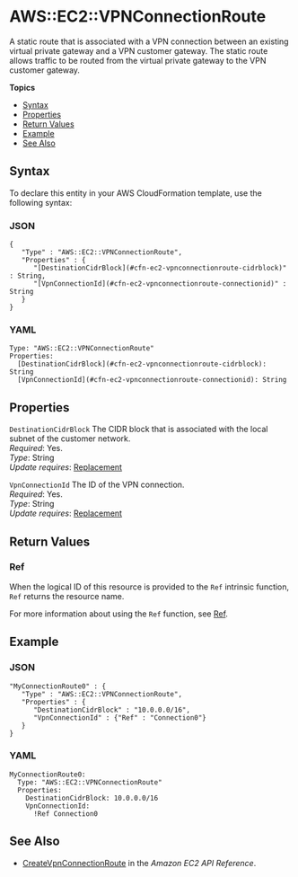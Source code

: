 # AWS::EC2::VPNConnectionRoute<a name="aws-resource-ec2-vpn-connection-route"></a>

A static route that is associated with a VPN connection between an existing virtual private gateway and a VPN customer gateway\. The static route allows traffic to be routed from the virtual private gateway to the VPN customer gateway\.

**Topics**
+ [Syntax](#aws-resource-ec2-vpnconnectionroute-syntax)
+ [Properties](#w3ab2c21c10d541b9)
+ [Return Values](#w3ab2c21c10d541c11)
+ [Example](#w3ab2c21c10d541c13)
+ [See Also](#w3ab2c21c10d541c15)

## Syntax<a name="aws-resource-ec2-vpnconnectionroute-syntax"></a>

To declare this entity in your AWS CloudFormation template, use the following syntax:

### JSON<a name="aws-resource-ec2-vpnconnectionroute-syntax.json"></a>

```
{
   "Type" : "AWS::EC2::VPNConnectionRoute",
   "Properties" : {
      "[DestinationCidrBlock](#cfn-ec2-vpnconnectionroute-cidrblock)" : String,
      "[VpnConnectionId](#cfn-ec2-vpnconnectionroute-connectionid)" : String
   }
}
```

### YAML<a name="aws-resource-ec2-vpnconnectionroute-syntax.yaml"></a>

```
Type: "AWS::EC2::VPNConnectionRoute"
Properties: 
  [DestinationCidrBlock](#cfn-ec2-vpnconnectionroute-cidrblock): String
  [VpnConnectionId](#cfn-ec2-vpnconnectionroute-connectionid): String
```

## Properties<a name="w3ab2c21c10d541b9"></a>

`DestinationCidrBlock`  <a name="cfn-ec2-vpnconnectionroute-cidrblock"></a>
The CIDR block that is associated with the local subnet of the customer network\.  
*Required*: Yes\.  
*Type*: String  
*Update requires*: [Replacement](using-cfn-updating-stacks-update-behaviors.md#update-replacement)

`VpnConnectionId`  <a name="cfn-ec2-vpnconnectionroute-connectionid"></a>
The ID of the VPN connection\.  
*Required*: Yes\.  
*Type*: String  
*Update requires*: [Replacement](using-cfn-updating-stacks-update-behaviors.md#update-replacement)

## Return Values<a name="w3ab2c21c10d541c11"></a>

### Ref<a name="w3ab2c21c10d541c11b2"></a>

When the logical ID of this resource is provided to the `Ref` intrinsic function, `Ref` returns the resource name\.

For more information about using the `Ref` function, see [Ref](intrinsic-function-reference-ref.md)\.

## Example<a name="w3ab2c21c10d541c13"></a>

### JSON<a name="aws-resource-ec2-vpnconnectionroute-example.json"></a>

```
"MyConnectionRoute0" : {
   "Type" : "AWS::EC2::VPNConnectionRoute",
   "Properties" : {
      "DestinationCidrBlock" : "10.0.0.0/16",
      "VpnConnectionId" : {"Ref" : "Connection0"}
   }
}
```

### YAML<a name="aws-resource-ec2-vpnconnectionroute-example.yaml"></a>

```
MyConnectionRoute0: 
  Type: "AWS::EC2::VPNConnectionRoute"
  Properties: 
    DestinationCidrBlock: 10.0.0.0/16
    VpnConnectionId: 
      !Ref Connection0
```

## See Also<a name="w3ab2c21c10d541c15"></a>
+ [CreateVpnConnectionRoute](http://docs.aws.amazon.com/AWSEC2/latest/APIReference/ApiReference-query-CreateVpnConnectionRoute.html) in the *Amazon EC2 API Reference*\.